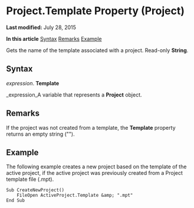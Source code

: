 
# Project.Template Property (Project)

 **Last modified:** July 28, 2015

 **In this article**
 [Syntax](#sectionSection0)
 [Remarks](#sectionSection1)
 [Example](#sectionSection2)


Gets the name of the template associated with a project. Read-only  **String**.


## Syntax
<a name="sectionSection0"> </a>

 _expression_. **Template**

 _expression_A variable that represents a  **Project** object.


## Remarks
<a name="sectionSection1"> </a>

If the project was not created from a template, the  **Template** property returns an empty string ("").


## Example
<a name="sectionSection2"> </a>

The following example creates a new project based on the template of the active project, if the active project was previously created from a Project template file (.mpt).


```
Sub CreateNewProject() 
    FileOpen ActiveProject.Template &amp; ".mpt" 
End Sub
```

